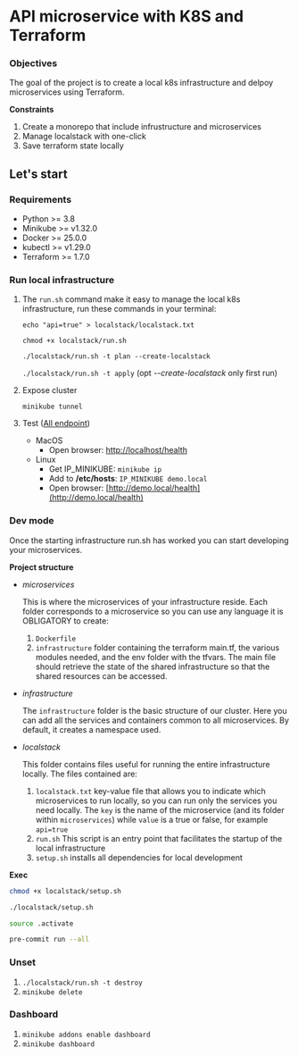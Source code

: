 # API microservice with K8S and Terraform

### Objectives

The goal of the project is to create a local k8s infrastructure and delpoy microservices using Terraform.

**Constraints**

1. Create a monorepo that include infrustructure and microservices
2. Manage localstack with one-click
3. Save terraform state locally

## Let's start

### Requirements

- Python    >= 3.8
- Minikube  >= v1.32.0
- Docker    >= 25.0.0
- kubectl   >= v1.29.0
- Terraform >= 1.7.0

### Run local infrastructure

1. The `run.sh` command make it easy to manage the local k8s infrastructure, run these commands in your terminal:

   ```echo "api=true" > localstack/localstack.txt```

   ```chmod +x localstack/run.sh```

   ```./localstack/run.sh -t plan --create-localstack```

   ```./localstack/run.sh -t apply``` (opt *--create-localstack* only first run)
2. Expose cluster

   ```minikube tunnel```

3. Test ([All endpoint](app/api/README.md))
   - MacOS
     - Open browser: [http://localhost/health](http://localhost/health)
   - Linux
     - Get IP_MINIKUBE: ```minikube ip```
     - Add to **/etc/hosts**: `IP_MINIKUBE demo.local`
     - Open browser: [http://demo.local/health](http://demo.local/health)

### Dev mode

Once the starting infrastructure run.sh has worked you can start developing your microservices.

**Project structure**

- *microservices*

   This is where the microservices of your infrastructure reside. Each folder corresponds to a microservice so you can use any language it is OBLIGATORY to create:
   1. `Dockerfile`
   2. `infrastructure` folder containing the terraform main.tf, the various modules needed, and the env folder with the tfvars. The main file should retrieve the state of the shared infrastructure so that the shared resources can be accessed.

- *infrastructure*

   The `infrastructure` folder is the basic structure of our cluster. Here you can add all the services and containers common to all microservices. By default, it creates a namespace used.

- *localstack*

   This folder contains files useful for running the entire infrastructure locally. The files contained are:
   1. `localstack.txt` key-value file that allows you to indicate which microservices to run locally, so you can run only the services you need locally. The `key` is the name of the microservice (and its folder within `microservices`) while `value` is a true or false, for example `api=true`
   2. `run.sh` This script is an entry point that facilitates the startup of the local infrastructure
   3. `setup.sh` installs all dependencies for local development

**Exec**

```bash
chmod +x localstack/setup.sh

./localstack/setup.sh

source .activate

pre-commit run --all
```

### Unset

1. `./localstack/run.sh -t destroy`
2. `minikube delete`

### Dashboard

1. `minikube addons enable dashboard`
2. `minikube dashboard`
